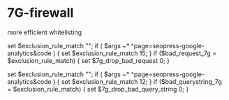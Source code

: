 # 7G-firewall
more efficient whitelisting

set $exclusion_rule_match "";
if ( $args ~* ^page=seopress-google-analytics&code ) {
set $exclusion_rule_match 15;
}
if ($bad_request_7g = $exclusion_rule_match) {
set $7g_drop_bad_request 0;
}

set $exclusion_rule_match "";
if ( $args ~* ^page=seopress-google-analytics&code ) {
set $exclusion_rule_match 12;
}
if ($bad_querystring_7g = $exclusion_rule_match) {
set $7g_drop_bad_query_string 0;
}
